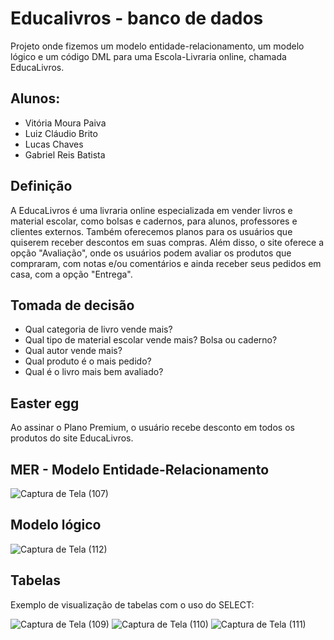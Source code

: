 # Educalivros - banco de dados
Projeto onde fizemos um modelo entidade-relacionamento, um modelo lógico e um código DML para uma Escola-Livraria online, chamada EducaLivros.

## Alunos:
- Vitória Moura Paiva
- Luiz Cláudio Brito
- Lucas Chaves
- Gabriel Reis Batista

## Definição
A EducaLivros é uma livraria online especializada em vender livros e material escolar, como bolsas e cadernos, para alunos, professores e clientes externos. Também oferecemos planos para os usuários que quiserem receber descontos em suas compras. Além disso, o site oferece a opção "Avaliação", onde os usuários podem avaliar os produtos que compraram, com notas e/ou comentários e ainda receber seus pedidos em casa, com a opção "Entrega".

## Tomada de decisão
- Qual categoria de livro vende mais?
- Qual tipo de material escolar vende mais? Bolsa ou caderno?
- Qual autor vende mais?
- Qual produto é o mais pedido?
- Qual é o livro mais bem avaliado?

## Easter egg
Ao assinar o Plano Premium, o usuário recebe desconto em todos os produtos do site EducaLivros.

## MER - Modelo Entidade-Relacionamento
![Captura de Tela (107)](https://github.com/vitoria74/educalivros-bd/assets/105817834/5b7c052a-87b2-4a81-8587-709a3bb1e4ca)

## Modelo lógico
![Captura de Tela (112)](https://github.com/vitoria74/educalivros-bd/assets/105817834/75275aa1-b42d-471e-a4e9-0f95df34973c)

## Tabelas
Exemplo de visualização de tabelas com o uso do SELECT:

![Captura de Tela (109)](https://github.com/vitoria74/educalivros-bd/assets/105817834/f2884151-cf9b-4f44-bd81-1af9ffb56c32)
![Captura de Tela (110)](https://github.com/vitoria74/educalivros-bd/assets/105817834/3d69ac98-bb04-406c-af0a-32d5ed2f79cb)
![Captura de Tela (111)](https://github.com/vitoria74/educalivros-bd/assets/105817834/af352b5e-138d-4914-a027-f8933712201b)






